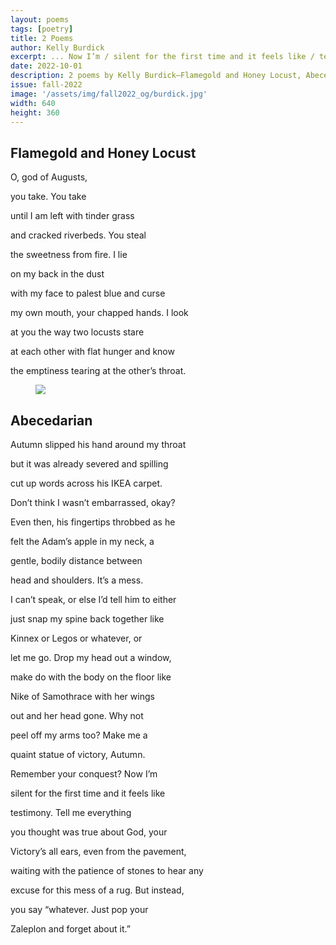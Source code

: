 ```yaml
---
layout: poems
tags: [poetry]
title: 2 Poems
author: Kelly Burdick
excerpt: ... Now I’m / silent for the first time and it feels like / testimony. Tell me everything ...
date: 2022-10-01
description: 2 poems by Kelly Burdick—Flamegold and Honey Locust, Abecedarian
issue: fall-2022
image: '/assets/img/fall2022_og/burdick.jpg'
width: 640
height: 360
---
```



## Flamegold and Honey Locust
<div class="stanza">
<p class="poemline">O, god of Augusts,</p>
<p class="poemline">you take. You take</p>
<p class="poemline">until I am left with tinder grass</p>
<p class="poemline">and cracked riverbeds. You steal</p>
<p class="poemline">the sweetness from fire. I lie</p>
<p class="poemline">on my back in the dust</p>
<p class="poemline">with my face to palest blue and curse</p>
<p class="poemline">my own mouth, your chapped hands. I look</p>
<p class="poemline">at you the way two locusts stare</p>
<p class="poemline">at each other with flat hunger and know</p>
<p class="poemline">the emptiness tearing at the other’s throat.</p>
</div>

<figure class="my-5 py-3">
  <img src="{{ '/assets/img/seperator.png' | prepend: site.baseurl }}" class="d-block" style="max-height:15px;" />
</figure>

## Abecedarian
<div class="stanza">
<p class="poemline">Autumn slipped his hand around my throat</p>
<p class="poemline">but it was already severed and spilling</p>
<p class="poemline">cut up words across his IKEA carpet.</p>
<p class="poemline">Don’t think I wasn’t embarrassed, okay?</p>
<p class="poemline">Even then, his fingertips throbbed as he</p>
<p class="poemline">felt the Adam’s apple in my neck, a</p>
<p class="poemline">gentle, bodily distance between</p>
<p class="poemline">head and shoulders. It’s a mess.</p>
<p class="poemline">I can’t speak, or else I’d tell him to either</p>
<p class="poemline">just snap my spine back together like</p>
<p class="poemline">Kinnex or Legos or whatever, or</p>
<p class="poemline">let me go. Drop my head out a window,</p>
<p class="poemline">make do with the body on the floor like</p>
<p class="poemline">Nike of Samothrace with her wings</p>
<p class="poemline">out and her head gone. Why not</p>
<p class="poemline">peel off my arms too? Make me a</p>
<p class="poemline">quaint statue of victory, Autumn.</p>
<p class="poemline">Remember your conquest? Now I’m</p>
<p class="poemline">silent for the first time and it feels like</p>
<p class="poemline">testimony. Tell me everything</p>
<p class="poemline">you thought was true about God, your</p>
<p class="poemline">Victory’s all ears, even from the pavement,</p>
<p class="poemline">waiting with the patience of stones to hear any</p>
<p class="poemline">excuse for this mess of a rug. But instead,</p>
<p class="poemline">you say “whatever. Just pop your</p>
<p class="poemline">Zaleplon and forget about it.”</p>
</div>


